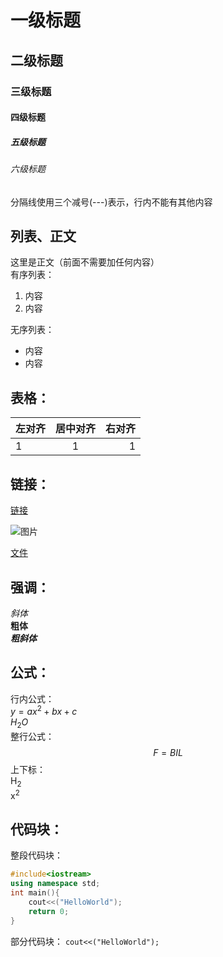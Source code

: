 # 一级标题

## 二级标题

### 三级标题

#### 四级标题

##### 五级标题

###### 六级标题

分隔线使用三个减号(---)表示，行内不能有其他内容

## 列表、正文

这里是正文（前面不需要加任何内容）  
有序列表：

1. 内容
2. 内容

无序列表：

- 内容
- 内容

## 表格：

| 左对齐 | 居中对齐 | 右对齐 |
| :----- | :------: | -----: |
| 1      |    1     |      1 |

## 链接：

[链接](www.baidu.com)

![图片](/1.jpg)

[文件](/1.pdf)

## 强调：

_斜体_  
**粗体**  
**_粗斜体_**

## 公式：

行内公式：  
$y=ax^2+bx+c$  
$H_2O$  
整行公式：
$$F=BIL$$
上下标：  
H<sub>2</sub>  
x<sup>2</sup>

## 代码块：

整段代码块：

```cpp
#include<iostream>
using namespace std;
int main(){
    cout<<("HelloWorld");
    return 0;
}
```

部分代码块：
`cout<<("HelloWorld");`
